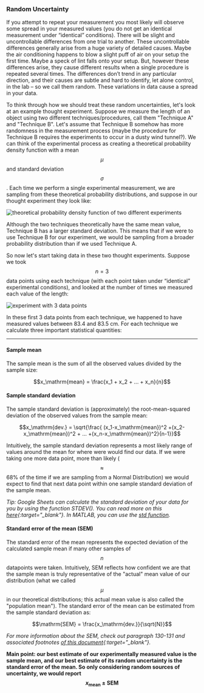 ### Random Uncertainty
If you attempt to repeat your measurement you most likely will observe some spread in your measured values (you do not get an identical measurement under “identical” conditions). There will be slight and uncontrollable differences from one trial to another. These uncontrollable differences generally arise from a huge variety of detailed causes. Maybe the air conditioning happens to blow a slight puff of air on your setup the first time. Maybe a speck of lint falls onto your setup. But, however these differences arise, they cause different results when a single procedure is repeated several times. The differences don’t trend in any particular direction, and their causes are subtle and hard to identify, let alone control, in the lab – so we call them random. These variations in data cause a spread in your data.


To think through how we should treat these random uncertainties, let's look at an example thought experiment. Suppose we measure the length of an object using two different techniques/procedures, call them "Technique A" and "Technique B". Let's assume that Technique B somehow has more randomness in the measurement process (maybe the procedure for Technique B requires the experiments to occur in a dusty wind tunnel?). We can think of the experimental process as creating a theoretical probability density function with a mean $$\mu$$ and standard deviation $$\sigma$$. Each time we perform a single experimental measurement, we are sampling from these theoretical probability distributions, and suppose in our thought experiment they look like: 

![theoretical probability density function of two different experiments](images/theor-pdf.jpg)

Although the two techniques theoretically have the same mean value, Technique B has a larger standard deviation. This means that if we were to use Technique B for our experiment, we would be sampling from a broader probability distribution than if we used Technique A. 

So now let's start taking data in these two thought experiments. Suppose we took $$n=3$$ data points using each technique (with each point taken under “identical” experimental conditions), and looked at the number of times we measured each value of the length:

![experiment with 3 data points](images/exper-n3-nostats.jpg)

In these first 3 data points from each technique, we happened to have measured values between 83.4 and 83.5 cm. For each technique we calculate three important statistical quantities:

------------------------------

#### Sample mean
The sample mean is the sum of all the observed values divided by the sample size:

$$x_\mathrm{mean} = \frac{x_1 + x_2 + ... + x_n}{n}$$

#### Sample standard deviation
The sample standard deviation is (approximately) the root-mean-squared deviation of the observed values from the sample mean:

$$x_\mathrm{dev.} = \sqrt{\frac{ (x_1-x_\mathrm{mean})^2 +(x_2-x_\mathrm{mean})^2 + ... +(x_n-x_\mathrm{mean})^2}{n-1}}$$

Intuitively, the sample standard deviation represents a most likely range of values around the mean for where were would find our data. If we were taking one more data point, more than likely ($$\approx$$ 68% of the time if we are sampling from a Normal Distribution) we would expect to find that next data point within one sample standard deviation of the sample mean. 

*Tip: Google Sheets can calculate the standard deviation of your data for you by using the function STDEV().  You can read more on this [here](https://support.google.com/docs/answer/3094054?hl=en){:target="_blank"}. In MATLAB, you can use the [std function](https://www.mathworks.com/help/matlab/ref/std.html).*

#### Standard error of the mean (SEM)
The standard error of the mean represents the expected deviation of the calculated sample mean if many other samples of $$n$$ datapoints were taken. Intuitively, SEM reflects how confident we are that the sample mean is truly representative of the "actual" mean value of our distribution (what we called $$\mu$$ in our theoretical distributions; this actual mean value is also called the "population mean"). The standard error of the mean can be estimated from the sample standard deviation as:

$$\mathrm{SEM} = \frac{x_\mathrm{dev.}}{\sqrt{N}}$$

*For more information about the SEM, check out paragraph 130-131 and associated footnotes [of this document](images/Essentials-of-Statistical-Methods.pdf){:target="_blank"}.*



**Main point: our best estimate of our experimentally measured value is the sample mean, and our best estimate of its random uncertainty is the standard error of the mean. So only considering random sources of uncertainty, we would report $$x_\mathrm{mean} \pm  \mathrm{SEM}$$**